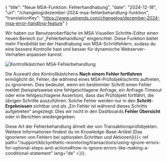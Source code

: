 {
  "title": "Neue MSA-Funktion: Fehlerhandhabung",
  "date": "2024-12-18",
  "url": "/changelog/dezember-2024-msa-fehlerbehandlung-funktion",
  "translationKey": "https://www.uptrends.com/changelog/december-2024-msa-error-handling-feature"
}

Wir haben zur Benutzeroberfläche im MSA Visuellen Schritte-Editor einen neuen Bereich zur „Fehlerbehandlung“ eingerichtet. Diese Funktion bietet mehr Flexibilität bei der Handhabung von MSA-Schrittfehlern, sodass du eine bessere Kontrolle hast und besser für dynamische Webserver-Verhalten anpassen kannst.

![Kontrollkästchen MSA-Fehlerbehandlung](/img/content/scr-error-handling-checkbox.min.png)

Die Auswahl des Kontrollkästchens **Nach einem Fehler fortfahren** ermöglicht dir, Fehler, die während eines MSA-Prüfobjektschritts auftreten, zu ignorieren. Dies bedeutet, wenn ein bestimmter Schritt einen Fehler meldet (beispielsweise eine fehlgeschlagene Anfrage, ein Anfrage-Timeout oder eine fehlgeschlagene Assertion), dass das Prüfobjekt fortfährt, die übrigen Schritte auszuführen. Solche Fehler werden nur in den **Schritt-Ergebnissen** sichtbar und als „Ein Fehler ist während dieses Schritts aufgetreten“ angezeigt. Dies wir nicht in den Dashboards **Fehler Übersicht** oder in Berichten wiedergegeben.  

Diese Art der Fehlerbehandlung ähnelt der von Transaktionsprüfobjekten. Weitere Informationen findest du im Knowledge-Base-Artikel [Das Ignorieren von Fehlern bei optionalen Schritten und Aktionen]({{< ref path="/support/kb/synthetic-monitoring/transactions/using-ignore-errors-for-optional-steps-and-actions#how-is-ignore-errors-like-making-a-conditional-statement" lang="de" >}}).

